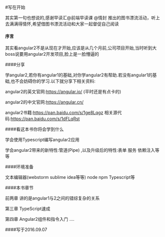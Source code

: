#写在开始

其实第一句也想说的,感谢早读汇@前端早读课 @情封 推出的图书漂流活动，听上去满满得情怀,希望借图书漂流活动和大家一起督促自己阅读

#### 序言

其实看angular2不是从现在才开始,应该是从几个月前,公司项目开始,当时听到大boss说要用angular2开发项目,脸上是一脸懵逼的

####分享

学angular2,若你有angular1的基础,对你学angular2有帮助.若没有angular1的基础,也不会妨碍你的学习.以下就分享下相关资料:

angular2的英文官网:https://angular.io/  (平时还是有点卡的)

angular2的中文官网:https://angular.cn/

angular2书籍:https://pan.baidu.com/s/1ge8Lqgz    相关源代码:https://pan.baidu.com/s/1dFLqRst


####看这本书你将会学到什么

学会使用Typescript编写angular2应用

学会angular2带来的新特性:管道(Pipe) ,以及升级后的特性:表单 服务 依赖注入等等

####环境准备

文本编辑器(webstorm sublime idea等等)  node npm Typescript等


####本书章节

前两章 讲的是angular1与2之间的错综复杂的关系

第三章 TypeScript速成

第四章 Angular2组件和指令入门
....



####写于2016.09.07



